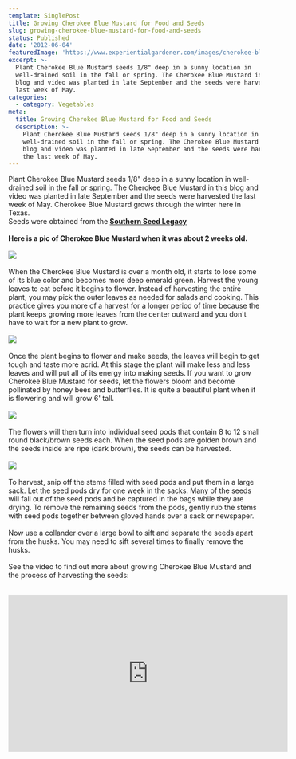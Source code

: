 ```yaml
---
template: SinglePost
title: Growing Cherokee Blue Mustard for Food and Seeds
slug: growing-cherokee-blue-mustard-for-food-and-seeds
status: Published
date: '2012-06-04'
featuredImage: 'https://www.experientialgardener.com/images/cherokee-blue-mustard-seed-2weeks.jpg'
excerpt: >-
  Plant Cherokee Blue Mustard seeds 1/8" deep in a sunny location in
  well-drained soil in the fall or spring. The Cherokee Blue Mustard in this
  blog and video was planted in late September and the seeds were harvested the
  last week of May. 
categories:
  - category: Vegetables
meta:
  title: Growing Cherokee Blue Mustard for Food and Seeds
  description: >-
    Plant Cherokee Blue Mustard seeds 1/8" deep in a sunny location in
    well-drained soil in the fall or spring. The Cherokee Blue Mustard in this
    blog and video was planted in late September and the seeds were harvested
    the last week of May.
---
```

Plant Cherokee Blue Mustard seeds 1/8" deep in a sunny location in well-drained soil in the fall or spring. The Cherokee Blue Mustard in this blog and video was planted in late September and the seeds were harvested the last week of May. Cherokee Blue Mustard grows through the winter here in Texas.\
Seeds were obtained from the **[Southern Seed Legacy](http://pacs.unt.edu/southernseedlegacy)**
<br><br>
**Here is a pic of Cherokee Blue Mustard when it was about 2 weeks old.**
<br><br>
![](/images/cherokee-blue-mustard-seed-2weeks.jpg)
<br><br>
When the Cherokee Blue Mustard is over a month old, it starts to lose some of its blue color and becomes more deep emerald green. Harvest the young leaves to eat before it begins to flower. Instead of harvesting the entire plant, you may pick the outer leaves as needed for salads and cooking. This practice gives you more of a harvest for a longer period of time because the plant keeps growing more leaves from the center outward and you don't have to wait for a new plant to grow.
<br><br>
![](/images/cherokee-blue-mustard-seed-mature.jpg)
<br><br>
Once the plant begins to flower and make seeds, the leaves will begin to get tough and taste more acrid. At this stage the plant will make less and less leaves and will put all of its energy into making seeds. If you want to grow Cherokee Blue Mustard for seeds, let the flowers bloom and become pollinated by honey bees and butterflies. It is quite a beautiful plant when it is flowering and will grow 6' tall.
<br><br>
![](/images/cherokee-blue-mustard-seed-flowers.jpg)
<br><br>
The flowers will then turn into individual seed pods that contain 8 to 12 small round black/brown seeds each. When the seed pods are golden brown and the seeds inside are ripe (dark brown), the seeds can be harvested.
<br><br>
![](/images/cherokee-blue-mustard-seed-pods.jpg)
<br><br>
To harvest, snip off the stems filled with seed pods and put them in a large sack. Let the seed pods dry for one week in the sacks. Many of the seeds will fall out of the seed pods and be captured in the bags while they are drying. To remove the remaining seeds from the pods, gently rub the stems with seed pods together between gloved hands over a sack or newspaper.
<br><br>
Now use a collander over a large bowl to sift and separate the seeds apart from the husks. You may need to sift several times to finally remove the husks.
<br><br>
See the video to find out more about growing Cherokee Blue Mustard and the process of harvesting the seeds:
<br><br>
<iframe width="560" height="315" src="https://www.youtube.com/embed/dXWh976PfQQ" frameborder="0" allow="accelerometer; autoplay; encrypted-media; gyroscope; picture-in-picture" allowfullscreen></iframe>